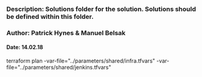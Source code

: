 ### Description: Solutions folder for the solution. Solutions should be defined within this folder.

### Author: Patrick Hynes & Manuel Belsak

#### Date: 14.02.18

terraform plan -var-file="../parameters/shared/infra.tfvars" -var-file="../parameters/shared/jenkins.tfvars"